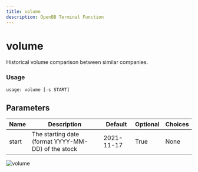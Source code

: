 ```yaml
---
title: volume
description: OpenBB Terminal Function
---
```


# volume

Historical volume comparison between similar companies.

### Usage 
```python
usage: volume [-s START]
```

## Parameters

| Name | Description | Default | Optional | Choices |
| ---- | ----------- | ------- | -------- | ------- |
| start | The starting date (format YYYY-MM-DD) of the stock | 2021-11-17 | True | None |


![volume](https://user-images.githubusercontent.com/46355364/154074657-72976b1a-fc27-4917-8d43-95f5b54da32e.png)


